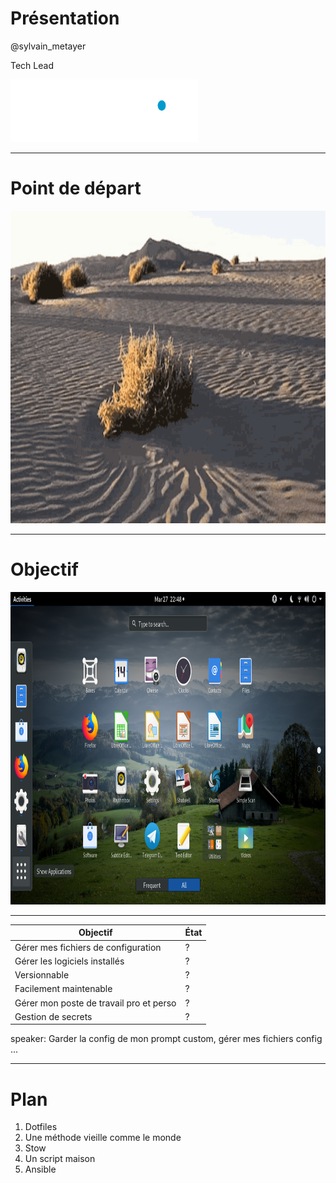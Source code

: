 # Présentation

@sylvain_metayer

Tech Lead

<img src="/assets/img/logo.png"  height="100" width="300" alt="Logo onepoint">

---

# Point de départ

<img src="/assets/img/desert.gif"  height="500" width="800" alt="Désert">

---

# Objectif

<img src="/assets/img/full_install.png"  height="500" width="800" alt="Installation OK">

---

| Objectif                                | État |
|-----------------------------------------|------|
| Gérer mes fichiers de configuration     | ?    |
| Gérer les logiciels installés           | ?    |
| Versionnable                            | ?    |
| Facilement maintenable                  | ?    |
| Gérer mon poste de travail pro et perso | ?    |
| Gestion de secrets                      | ?    |

speaker: Garder la config de mon prompt custom, gérer mes fichiers config ...

---

# Plan

1. Dotfiles <!-- .element: class="fragment" data-fragment-index="0" -->
2. Une méthode vieille comme le monde <!-- .element: class="fragment" data-fragment-index="1" -->
3. Stow <!-- .element: class="fragment" data-fragment-index="2" -->
4. Un script maison <!-- .element: class="fragment" data-fragment-index="3" -->
5. Ansible <!-- .element: class="fragment" data-fragment-index="4" -->
